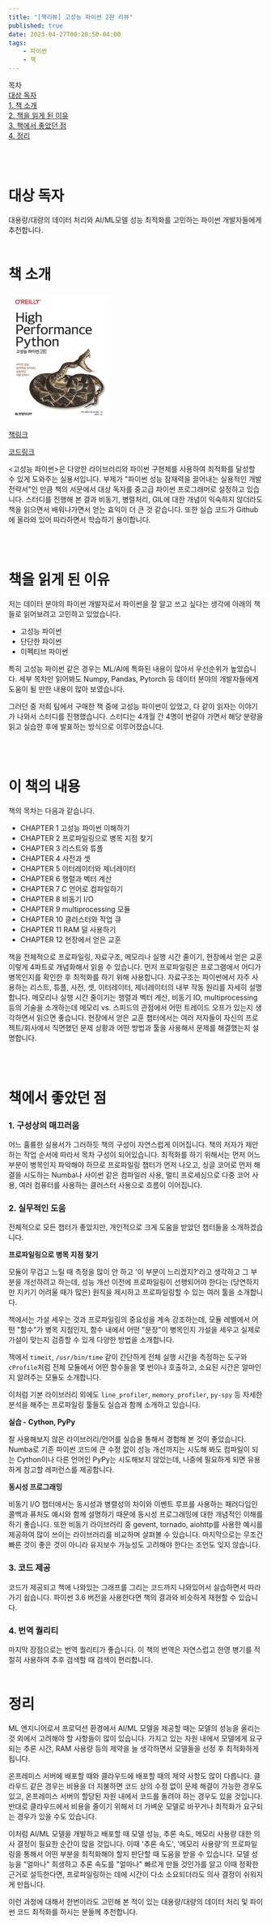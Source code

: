 ```yaml
---
title: "[책리뷰] 고성능 파이썬 2판 리뷰"
published: true
date: 2023-04-27T00:20:50-04:00
tags:
    - 파이썬
    - 책
---
```



목차<br>
[대상 독자](#대상-독자)<br>
[1. 책 소개](#책-소개)<br>
[2. 책을 읽게 된 이유](#책을-읽게-된-이유) <br>
[3. 책에서 좋았던 점](#책에서-좋았던-점) <br>
[4. 정리](#정리) 
 
 <br>
 <br>

# 대상 독자
대용량/대량의 데이터 처리와 AI/ML모델 성능 최적화를 고민하는 파이썬 개발자들에게 추천합니다.
 <br>
 <br>

# 책 소개

<img src="https://raw.githubusercontent.com/terri1102/blog_images/main/books/2023-04-23-high-performance-python-2e.png"
width="200px">

[책링크](https://www.hanbit.co.kr/store/books/look.php?p_code=B8494674601)

[코드링크](https://github.com/mynameisfiber/high_performance_python_2e)

<고성능 파이썬\>은 다양한 라이브러리와 파이썬 구현체를 사용하여 최적화를 달성할 수 있게 도와주는 실용서입니다.
부제가 "파이썬 성능 잠재력을 끌어내는 실용적인 개발 전략서"인 만큼 
책의 서문에서 대상 독자를 중고급 파이썬 프로그래머로 설정하고 있습니다.
스터디를 진행해 본 결과 비동기, 병렬처리, GIL에 대한 개념이 익숙하지 않더라도 책을 읽으면서 배워나가면서 얻는 효익이 더 큰 것 같습니다. 또한 실습 코드가 Github에 올라와 있어 따라하면서 학습하기 용이합니다.

<br>
<br>

# 책을 읽게 된 이유

저는 데이터 분야의 파이썬 개발자로서 파이썬을 잘 알고 쓰고 싶다는 생각에 아래의 책들로 읽어보려고 고민하고 있었습니다. 
- 고성능 파이썬
- 단단한 파이썬
- 이펙티브 파이썬

특히 고성능 파이썬 같은 경우는 ML/AI에 특화된 내용이 많아서 우선순위가 높았습니다. 세부 목차만 읽어봐도 Numpy, Pandas, Pytorch 등 데이터 분야의 개발자들에게 도움이 될 만한 내용이 많아 보였습니다.

그러던 중 저희 팀에서 구매한 책 중에 고성능 파이썬이 있었고, 다 같이 읽자는 이야기가 나와서 스터디를 진행했습니다. 
스터디는 4개월 간 4명이 번갈아 가면서 해당 분량을 읽고 실습한 후에 발표하는 방식으로 이루어졌습니다.

<br>
<br>

# 이 책의 내용

책의 목차는 다음과 같습니다. 

* CHAPTER 1 고성능 파이썬 이해하기
* CHAPTER 2 프로파일링으로 병목 지점 찾기
* CHAPTER 3 리스트와 튜플
* CHAPTER 4 사전과 셋
* CHAPTER 5 이터레이터와 제너레이터
* CHAPTER 6 행렬과 벡터 계산
* CHAPTER 7 C 언어로 컴파일하기
* CHAPTER 8 비동기 I/O
* CHAPTER 9 multiprocessing 모듈
* CHAPTER 10 클러스터와 작업 큐
* CHAPTER 11 RAM 덜 사용하기
* CHAPTER 12 현장에서 얻은 교훈


책을 전체적으로 프로파일링, 자료구조, 메모리나 실행 시간 줄이기, 현장에서 얻은 교훈 이렇게 4파트로 개념화해서 읽을 수 있습니다. 먼저 프로파일링은 프로그램에서 어디가 병목인지를 확인한 후 최적화를 하기 위해 사용합니다. 자료구조는 파이썬에서 자주 사용하는 리스트, 튜플, 사전, 셋, 이터레이터, 제너레이터의 내부 작동 원리를 자세히 설명합니다. 메모리나 실행 시간 줄이기는 행렬과 벡터 계산, 비동기 IO, multiprocessing 등의 기술을 소개하는데 메모리 vs. 스피드의 관점에서 어떤 트레이드 오프가 있는지 생각하면서 읽으면 좋습니다. 현장에서 얻은 교훈 챕터에서는 여러 저자들이 자신의 프로젝트/회사에서 직면했던 문제 상황과 어떤 방법과 툴을 사용해서 문제를 해결했는지 설명합니다.

<br>
<br>

# 책에서 좋았던 점

### 1. 구성상의 매끄러움

어느 훌륭한 실용서가 그러하듯 책의 구성이 자연스럽게 이어집니다. 책의 저자가 제안하는 작업 순서에 따라서 목차 구성이 되어있습니다. 최적화를 하기 위해서는 먼저 어느 부분이 병목인지 파악해야 하므로 프로파일링 챕터가 먼저 나오고, 싱글 코어로 먼저 해결을 시도하는 Numba나 사이썬 같은 컴파일러 사용, 멀티 프로세싱으로 다중 코어 사용, 여러 컴퓨터를 사용하는 클러스터 사용으로 흐름이 이어집니다.

### 2. 실무적인 도움

전체적으로 모든 챕터가 좋았지만, 개인적으로 크게 도움을 받았던 챕터들을 소개하겠습니다. 

**프로파일링으로 병목 지점 찾기**

모듈이 무겁고 느릴 때 측정을 많이 안 하고 '이 부분이 느리겠지?'라고 생각하고 그 부분을 개선하려고 하는데, 성능 개선 이전에 프로파일링이 선행되어야 한다는 (당연하지만 지키기 어려울 때가 많은) 원칙을 제시하고 프로파일링할 수 있는 여러 툴을 소개합니다.

책에서는 가설 세우는 것과 프로파일링의 중요성을 계속 강조하는데, 모듈 레벨에서 어떤 "함수"가 병목 지점인지, 함수 내에서 어떤 "문장"이 병목인지 가설을 세우고 실제로 가설이 맞는지 검증할 수 있게 다양한 방법을 소개합니다. 

책에서 `timeit`,
 `/usr/bin/time` 같이 간단하게 전체 실행 시간을 측정하는 도구와 `cProfile`처럼 전체 모듈에서 어떤 함수들을 몇 번이나 호출하고, 소요된 시간은 얼마인지 알려주는 모듈도 소개합니다.

이처럼 기본 라이브러리 외에도 `line_profiler`, `memory_profiler`, `py-spy` 등 자세한 분석을 해주는 프로파일링 툴들도 실습과 함께 소개하고 있습니다.

**실습 - Cython, PyPy**

잘 사용해보지 않은 라이브러리/언어를 실습을 통해서 경험해 본 것이 좋았습니다. Numba로 기존 파이썬 코드에 큰 수정 없이 성능 개선까지는 시도해 봐도 컴파일이 되는 Cython이나 다른 언어인 PyPy는 시도해보지 않았는데, 나중에 필요하게 되면 유용하게 참고할 레퍼런스를 제공합니다. 


**동시성 프로그래밍**

비동기 I/O 챕터에서는 동시성과 병렬성의 차이와 이벤트 루프를 사용하는 패러다임인 콜백과 퓨처도 예시와 함께 설명하기 때문에 동시성 프로그래밍에 대한 개념적인 이해를 하기 좋습니다. 
또한 비동기 라이브러리 중 gevent, tornado, aiohttp를 사용한 예시를 제공하여 많이 쓰이는 라이브러리를 비교하며 살펴볼 수 있습니다.
마지막으로는 무조건 빠른 것이 좋은 것이 아니라 유지보수 가능성도 고려해야 한다는 조언도 잊지 않습니다. 

### 3. 코드 제공

코드가 제공되고 책에 나와있는 그래프를 그리는 코드까지 나와있어서 실습하면서 따라가기 쉽습니다. 파이썬 3.6 버전을 사용한다면 책의 결과와 비슷하게 재현할 수 있습니다.

### 4. 번역 퀄리티

마지막 장점으로는 번역 퀄리티가 좋습니다. 이 책의 번역은 자연스럽고 한영 병기를 적절히 사용하여 추후 검색할 때 검색이 편리합니다. 
<br>
<br>

# 정리

ML 엔지니어로서 프로덕션 환경에서 AI/ML 모델을 제공할 때는 모델의 성능을 올리는 것 외에서 고려해야 할 사항들이 많이 있습니다. 가지고 있는 자원 내에서 모델에게 요구되는 추론 시간, RAM 사용량 등의 제약을 늘 생각하면서 모델들을 선정 후 최적화하게 됩니다.

온프레미스 서버에 배포할 때와 클라우드에 배포할 때의 제약 사항도 많이 다릅니다.
클라우드 같은 경우는 비용을 더 지불하면 코드 상의 수정 없이 문제 해결이 가능한 경우도 있고, 온프레미스 서버의 할당된 자원 내에서 코드를 돌려야 하는 경우도 있을 것입니다. 반대로 클라우드에서 비용을 줄이기 위해서 더 가벼운 모델로 바꾸거나 최적화가 요구되는 경우가 있을 수도 있습니다.

이처럼 AI/ML 모델을 개발하고 배포할 때 모델 성능, 추론 속도, 메모리 사용량 대한 의사 결정이 필요한 순간이 많을 것입니다. 이때 '추론 속도', '메모리 사용량'의 프로파일링을 통해서 어떤 부분을 최적화해야 할지 판단할 때 도움을 받을 수 있습니다.
모델 성능을 "얼마나" 희생하고 추론 속도를 "얼마나" 빠르게 만들 것인가를 알고 이때 정확한 근거로 설득한다면, 프로파일링하는 데에 시간이 다소 소요되더라도 의사 결정이 쉬워지게 만듭니다. 

이런 과정에 대해서 한번이라도 고민해 본 적이 있는 대용량/대량의 데이터 처리 및 파이썬 코드 최적화를 하시는 분들께 추천합니다.
